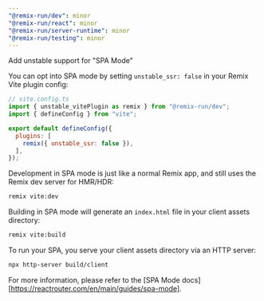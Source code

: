 ```yaml
---
"@remix-run/dev": minor
"@remix-run/react": minor
"@remix-run/server-runtime": minor
"@remix-run/testing": minor
---
```


Add unstable support for "SPA Mode"

You can opt into SPA mode by setting `unstable_ssr: false` in your Remix Vite plugin config:

```js
// vite.config.ts
import { unstable_vitePlugin as remix } from "@remix-run/dev";
import { defineConfig } from "vite";

export default defineConfig({
  plugins: [
    remix({ unstable_ssr: false }),
  ],
});
```

Development in SPA mode is just like a normal Remix app, and still uses the Remix dev server for HMR/HDR:

```sh
remix vite:dev
```

Building in SPA mode will generate an `index.html` file in your client assets directory:

```sh
remix vite:build
```

To run your SPA, you serve your client assets directory via an HTTP server:

```sh
npx http-server build/client
```

For more information, please refer to the [SPA Mode docs][https://reactrouter.com/en/main/guides/spa-mode].